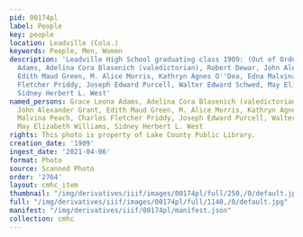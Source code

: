 ```yaml
---
pid: 00174pl
label: People
key: people
location: Leadville (Colo.)
keywords: People, Men, Women
description: 'Leadville High School graduating class 1909: (Out of Order) Grace Leona
  Adams, Adelina Cora Blasenich (valedictorian), Robert Dewar, John Alexander Grant,
  Edith Maud Green, M. Alice Morris, Kathryn Agnes O''Dea, Edna Malvina Peach, Charles
  Fletcher Priddy, Joseph Edward Purcell, Walter Edward Schwed, May Elizabeth Williams,
  Sidney Herbert L. West'
named_persons: Grace Leona Adams, Adelina Cora Blasenich (valedictorian), Robert Dewar,
  John Alexander Grant, Edith Maud Green, M. Alice Morris, Kathryn Agnes O'Dea, Edna
  Malvina Peach, Charles Fletcher Priddy, Joseph Edward Purcell, Walter Edward Schwed,
  May Elizabeth Williams, Sidney Herbert L. West
rights: This photo is property of Lake County Public Library.
creation_date: '1909'
ingest_date: '2021-04-06'
format: Photo
source: Scanned Photo
order: '2764'
layout: cmhc_item
thumbnail: "/img/derivatives/iiif/images/00174pl/full/250,/0/default.jpg"
full: "/img/derivatives/iiif/images/00174pl/full/1140,/0/default.jpg"
manifest: "/img/derivatives/iiif/00174pl/manifest.json"
collection: cmhc
---
```


